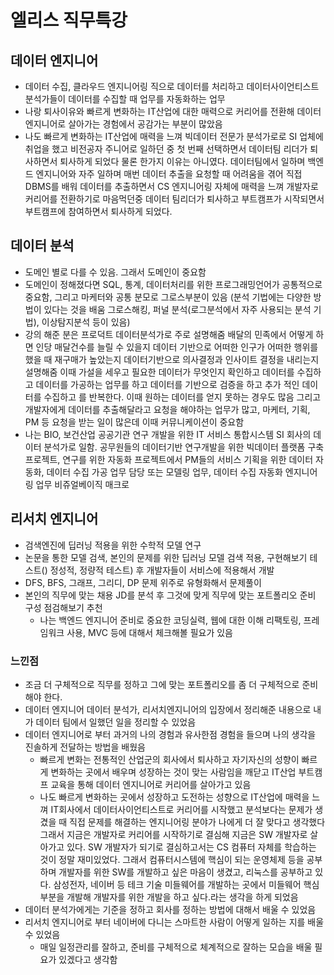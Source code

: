 # 엘리스 직무특강

## 데이터 엔지니어
* 데이터 수집, 클라우드 엔지니어링 직으로 데이터를 처리하고 데이터사이언티스트 분석가들이 데이터를 수집할 때 업무를 자동화하는 업무
* 나랑 퇴사이유와 빠르게 변화하는 IT산업에 대한 매력으로 커리어를 전환해 데이터 엔지니어로 살아가는 경험에서 공감가는 부분이 많았음
* 나도 빠르게 변화하는 IT산업에 매력을 느껴 빅데이터 전문가 분석가로로 SI 업체에 취업을 했고 비전공자 주니어로 일하던 중 첫 번째 선택하면서 데이터팀 리더가 퇴사하면서 퇴사하게 되었다 물론 한가지 이유는 아니였다. 데이터팀에서 일하며 백엔드 엔지니어와 자주 일하며 매번 데이터 추출을 요청할 때 어려움을 겪어 직접 DBMS를 배워 데이터를 추출하면서 CS 엔지니어링 자체에 매력을 느껴 개발자로 커리어를 전환하기로 마음먹던중 데이터 팀리더가 퇴사하고 부트캠프가 시작되면서 부트캠프에 참여하면서 퇴사하게 되었다. 

## 데이터 분석
* 도메인 별로 다를 수 있음. 그래서 도메인이 중요함
* 도메인이 정해졌다면 SQL, 통계, 데이터처리를 위한 프로그래밍언어가 공통적으로 중요함, 그리고 마케터와 공통 분모로 그로스부분이 있음 (분석 기법에는 다양한 방법이 있다는 것을 배움 그로스해킹, 퍼널 분석(로그분석에서 자주 사용되는 분석 기법), 이상탐지분석 등이 있음)
* 강의 해준 분은 프로덕트 데이터분석가로 주로 설명해줌 배달의 민족에서 어떻게 하면 인당 매달건수를 늘릴 수 있을지 데이터 기반으로 어떠한 인구가 어떠한 행위를 했을 때 재구매가 높았는지 데이터기반으로 의사결정과 인사이트 결정을 내리는지 설명해줌 이때 가설을 세우고 필요한 데이터가 무엇인지 확인하고 데이터를 수집하고 데이터를 가공하는 업무를 하고 데이터를 기반으로 검증을 하고 추가 적인 데이터를 수집하고 를 반복한다. 이때 원하는 데이터를 얻지 못하는 경우도 많음 그리고 개발자에게 데이터를 추출해달라고 요청을 해야하는 업무가 많고, 마케터, 기획, PM 등 요청을 받는 일이 많은데 이때 커뮤니케이션이 중요함
* 나는 BIO, 보건산업 공공기관 연구 개발을 위한 IT 서비스 통합시스템 SI 회사의 데이터 분석가로 일함. 공무원들의 데이터기반 연구개발을 위한 빅데이터 플랫폼 구축 프로젝트, 연구를 위한 자동화 프로젝트에서 PM들의 서비스 기획을 위한 데이터 자동화, 데이터 수집 가공 업무 담당 또는 모델링 업무, 데이터 수집 자동화 엔지니어링 업무 비쥬얼베이직 매크로

## 리서치 엔지니어
* 검색엔진에 딥러닝 적용을 위한 수학적 모델 연구
* 논문을 통한 모델 검색, 본인의 문제를 위한 딥러닝 모델 검색 적용, 구현해보기 테스트() 정성적, 정량적 테스트) 후 개발자들이 서비스에 적용해서 개발 
* DFS, BFS, 그래프, 그리디, DP 문제 위주로 유형화해서 문제풀이
* 본인의 직무에 맞는 채용 JD를 분석 후 그것에 맞게 직무에 맞는 포트폴리오 준비 구성 점검해보기 추천 
    * 나는 백엔드 엔지니어 준비로 중요한 코딩실력, 웹에 대한 이해 리팩토링, 프레임워크 사용, MVC 등에 대해서 체크해볼 필요가 있음

### 느낀점
* 조금 더 구체적으로 직무를 정하고 그에 맞는 포트폴리오를 좀 더 구체적으로 준비해야 한다.
* 데이터 엔지니어 데이터 분석가, 리서치엔지니어의 입장에서 정리해준 내용으로 내가 데이터 팀에서 일했던 일을 정리할 수 있었음
* 데이터 엔지니어로 부터 과거의 나의 경험과 유사한점 경험을 들으며 나의 생각을 진솔하게 전달하는 방법을 배웠음
    * 빠르게 변화는 전통적인 산업군의 회사에서 퇴사하고 자기자신의 성향이 빠르게 변화하는 곳에서 배우며 성장하는 것이 맞는 사람임을 깨닫고 IT산업 부트캠프 교육을 통해 데이터 엔지니어로 커리어를 살아가고 있음 
    * 나도 빠르게 변화하는 곳에서 성장하고 도전하는 성향으로 IT산업에 매력을 느껴 IT회사에서 데이터사이언티스트로 커리어를 시작했고 분석보다는 문제가 생겼을 때 직접 문제를 해결하는 엔지니어링 분야가 나에게 더 잘 맞다고 생각했다  그래서 지금은 개발자로 커리어를 시작하기로 결심해 지금은 SW 개발자로 살아가고 있다. SW 개발자가 되기로 결심하고서는 CS 컴퓨터 자체를 학습하는 것이 정말 재미있었다. 그래서 컴퓨터시스템에 핵심이 되는 운영체제 등을 공부하며 개발자를 위한 SW를 개발하고 싶은 마음이 생겼고, 리눅스를 공부하고 있다. 삼성전자, 네이버 등 테크 기술 미들웨어를 개발하는 곳에서 미들웨어 핵심부분을 개발해 개발자를 위한 개발을 하고 싶다.라는 생각을 하게 되었음
* 데이터 분석가에게는 기준을 정하고 회사를 정하는 방법에 대해서 배울 수 있었음
* 리서치 엔지니어로 부터 네이버에 다니는 스마트한 사람이 어떻게 일하는 지를 배울 수 있었음
    * 매일 일정관리를 잘하고, 준비를 구체적으로 체계적으로 잘하는 모습을 배울 필요가 있겠다고 생각함